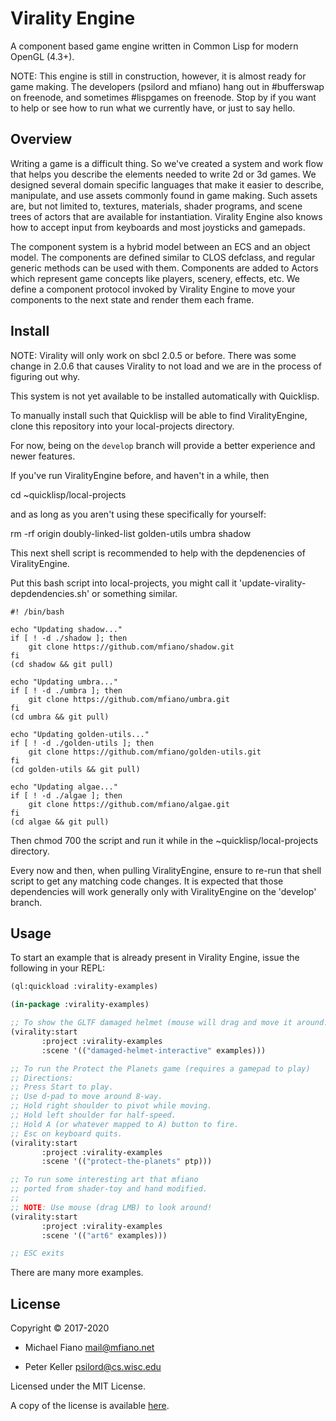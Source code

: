 # Virality Engine

A component based game engine written in Common Lisp for modern OpenGL (4.3+).

NOTE: This engine is still in construction, however, it is almost ready for
game making. The developers (psilord and mfiano) hang out in #bufferswap on
freenode, and sometimes #lispgames on freenode. Stop by if you want to help
or see how to run what we currently have, or just to say hello.

## Overview

Writing a game is a difficult thing. So we've created a system and work flow
that helps you describe the elements needed to write 2d or 3d games. We
designed several domain specific languages that make it easier to describe,
manipulate, and use assets commonly found in game making. Such assets are, but
not limited to, textures, materials, shader programs, and scene trees of actors
that are available for instantiation. Virality Engine also knows how to accept
input from keyboards and most joysticks and gamepads.

The component system is a hybrid model between an ECS and an object model. The
components are defined similar to CLOS defclass, and regular generic methods
can be used with them. Components are added to Actors which represent game
concepts like players, scenery, effects, etc. We define a component protocol
invoked by Virality Engine to move your components to the next state and render
them each frame.

## Install

NOTE: Virality will only work on sbcl 2.0.5 or before. There was some change
in 2.0.6 that causes Virality to not load and we are in the process of
figuring out why.

This system is not yet available to be installed automatically with Quicklisp.

To manually install such that Quicklisp will be able to find ViralityEngine,
clone this repository into your local-projects directory.

For now, being on the `develop` branch will provide a better experience
and newer features.

If you've run ViralityEngine before, and haven't in a while, then

cd ~quicklisp/local-projects

and as long as you aren't using these specifically for yourself:

rm -rf origin doubly-linked-list golden-utils umbra shadow

This next shell script is recommended to help with the depdenencies of
ViralityEngine.

Put this bash script into local-projects, you might call it
'update-virality-depdendencies.sh' or something similar.

```
#! /bin/bash

echo "Updating shadow..."
if [ ! -d ./shadow ]; then
	git clone https://github.com/mfiano/shadow.git
fi
(cd shadow && git pull)

echo "Updating umbra..."
if [ ! -d ./umbra ]; then
	git clone https://github.com/mfiano/umbra.git
fi
(cd umbra && git pull)

echo "Updating golden-utils..."
if [ ! -d ./golden-utils ]; then
	git clone https://github.com/mfiano/golden-utils.git
fi
(cd golden-utils && git pull)

echo "Updating algae..."
if [ ! -d ./algae ]; then
	git clone https://github.com/mfiano/algae.git
fi
(cd algae && git pull)
```

Then chmod 700 the script and run it while in the ~quicklisp/local-projects
directory.

Every now and then, when pulling ViralityEngine, ensure to re-run that
shell script to get any matching code changes. It is expected that those
dependencies will work generally only with ViralityEngine on the 'develop'
branch.

## Usage

To start an example that is already present in Virality Engine, issue the
following in your REPL:

```lisp
(ql:quickload :virality-examples)

(in-package :virality-examples)

;; To show the GLTF damaged helmet (mouse will drag and move it around.)
(virality:start
       :project :virality-examples
       :scene '(("damaged-helmet-interactive" examples)))

;; To run the Protect the Planets game (requires a gamepad to play)
;; Directions:
;; Press Start to play.
;; Use d-pad to move around 8-way.
;; Hold right shoulder to pivot while moving.
;; Hold left shoulder for half-speed.
;; Hold A (or whatever mapped to A) button to fire.
;; Esc on keyboard quits.
(virality:start
       :project :virality-examples
       :scene '(("protect-the-planets" ptp)))

;; To run some interesting art that mfiano
;; ported from shader-toy and hand modified.
;;
;; NOTE: Use mouse (drag LMB) to look around!
(virality:start
       :project :virality-examples
       :scene '(("art6" examples)))

;; ESC exits
```

There are many more examples.

## License

Copyright © 2017-2020

* Michael Fiano <mail@mfiano.net>

* Peter Keller <psilord@cs.wisc.edu>

Licensed under the MIT License.

A copy of the license is available [here](LICENSE).
